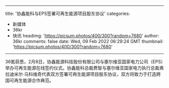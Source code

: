 
---
title: '协鑫能科与EPS签署可再生能源项目股东协议'
categories: 
 - 新媒体
 - 36kr
 - 快讯
headimg: 'https://picsum.photos/400/300?random=7680'
author: 36kr
comments: false
date: Wed, 09 Feb 2022 06:29:24 GMT
thumbnail: 'https://picsum.photos/400/300?random=7680'
---

<div>   
36氪获悉，2月8日，协鑫能源科技股份有限公司与塞尔维亚国家电力公司（EPS）举办可再生能源在线签约仪式。协鑫能科总裁费智与塞尔维亚国家电力执行总裁弗拉迪米尔·马科维奇代表双方签署可再生能源项目股东协议，双方将致力于打造跨国可再生能源合作典范。  
</div>
            